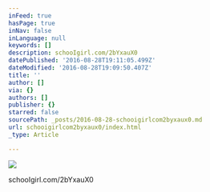 ```yaml
---
inFeed: true
hasPage: true
inNav: false
inLanguage: null
keywords: []
description: schooIgirl.com/2bYxauX0
datePublished: '2016-08-28T19:11:05.499Z'
dateModified: '2016-08-28T19:09:50.407Z'
title: ''
author: []
via: {}
authors: []
publisher: {}
starred: false
sourcePath: _posts/2016-08-28-schooigirlcom2byxaux0.md
url: schooigirlcom2byxaux0/index.html
_type: Article

---
```

![](https://the-grid-user-content.s3-us-west-2.amazonaws.com/1e36c6dc-05a3-4112-b070-3a726b6d4055.jpg)

schooIgirl.com/2bYxauX0